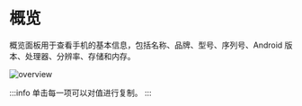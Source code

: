# 概览

概览面板用于查看手机的基本信息，包括名称、品牌、型号、序列号、Android 版本、处理器、分辨率、存储和内存。

![overview](/screenshot.png)

:::info 单击每一项可以对值进行复制。
:::